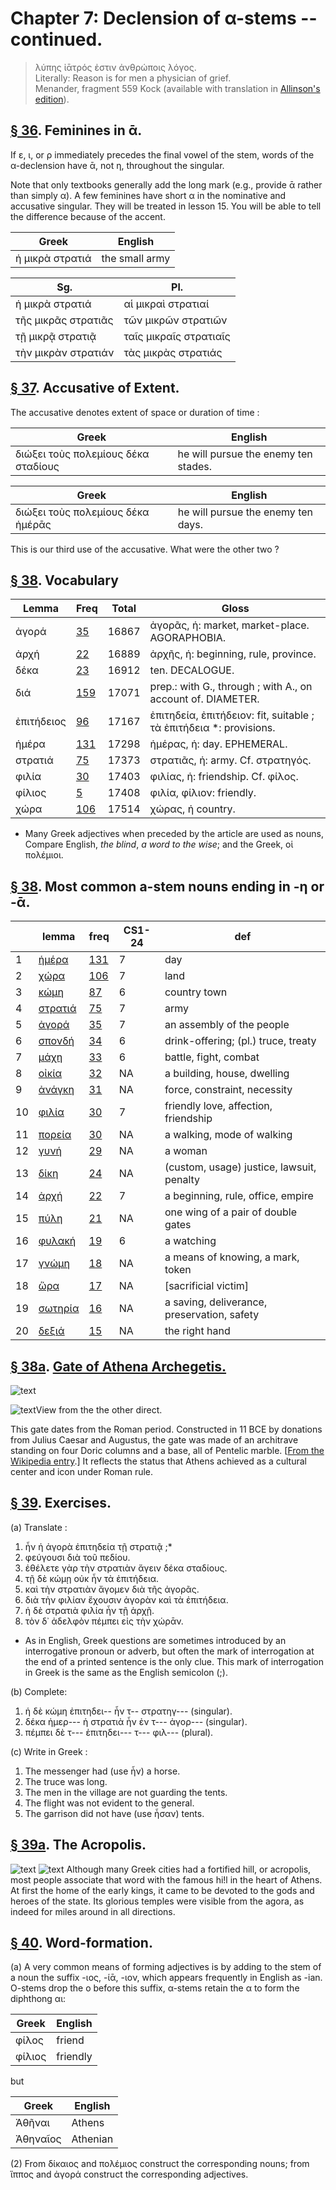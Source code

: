 # Chapter 7: Declension of α-stems -- continued.


>  λύπης ἰᾱτρός ἐστιν ἀνθρώποις λόγος.<br/>
>  Literally: Reason is for men a physician of grief.<br/>
<bibl>Menander, fragment 559 Kock (available with translation in [Allinson's edition](https://archive.org/details/menanderprincipa00menauoft/page/494/mode/2up)).
</bibl>




## [§ 36](#para36). Feminines in ᾱ.


If ε, ι, or ρ immediately precedes
the final vowel of the stem, words of the α-declension have
ᾱ, not η, throughout the singular.


Note that only textbooks generally add the long mark (e.g., provide ᾱ rather than simply α). A few feminines have short α in the nominative and accusative singular. They will be treated in lesson 15. You will be able to tell the difference because of the accent.


| Greek | English | 
| --- | -- | 
|  ἡ μικρὰ στρατιά  |  the small army  |


| Sg. | Pl. | 
| --- | --- 
| ἡ μικρὰ στρατιά | αἱ μικραὶ στρατιαί | 
| τῆς μικρᾶς στρατιᾶς | τῶν μικρῶν στρατιῶν | 
| τῇ μικρᾷ στρατιᾷ | ταῖς μικραῖς στρατιαῖς | 
| τὴν μικρὰν στρατιάν | τὰς μικρὰς στρατιάς | 



## [§ 37](#para37). Accusative of Extent.


The accusative denotes extent
of space or duration of time :

| Greek | English | 
| --- | -- | 
|  διώξει τοὺς πολεμίους δέκα σταδίους  |  he will pursue the enemy ten stades.  |


| Greek | English | 
| --- | -- | 
|  διώξει τοὺς πολεμίους δέκα ἡμέρᾱς  |  he will pursue the enemy ten days.  |




This is our third use of the accusative. What were the other two ?





<pb n="20"/>

## [§ 38](#para38). Vocabulary



| Lemma | Freq | Total | Gloss |
| --- | --- | --- | -- |
| ἀγορά | [35](https://github.com/gregorycrane/CrosbySchaeffer2.0/tree/main/chaps/vocpassages/ἀγορά.md) | 16867 | ἀγορᾶς, ἡ: market, market-place. AGORAPHOBIA.
| ἀρχή | [22](https://github.com/gregorycrane/CrosbySchaeffer2.0/tree/main/chaps/vocpassages/ἀρχή.md) | 16889 | ἀρχῆς, ἡ: beginning, rule, province.
| δέκα | [23](https://github.com/gregorycrane/CrosbySchaeffer2.0/tree/main/chaps/vocpassages/δέκα.md) | 16912 | ten. DECALOGUE.
| διά | [159](https://github.com/gregorycrane/CrosbySchaeffer2.0/tree/main/chaps/vocpassages/διά.md) | 17071 | prep.: with G., through ; with A., on account of. DIAMETER.
| ἐπιτήδειος | [96](https://github.com/gregorycrane/CrosbySchaeffer2.0/tree/main/chaps/vocpassages/ἐπιτήδειος.md) | 17167 | ἐπιτηδεία, ἐπιτήδειον: fit, suitable ; τὰ ἐπιτήδεια *: provisions.
| ἡμέρα | [131](https://github.com/gregorycrane/CrosbySchaeffer2.0/tree/main/chaps/vocpassages/ἡμέρα.md) | 17298 | ἡμέρας, ἡ: day. EPHEMERAL.
| στρατιά | [75](https://github.com/gregorycrane/CrosbySchaeffer2.0/tree/main/chaps/vocpassages/στρατιά.md) | 17373 | στρατιᾶς, ἡ: army. Cf. στρατηγός.
| φιλία | [30](https://github.com/gregorycrane/CrosbySchaeffer2.0/tree/main/chaps/vocpassages/φιλία.md) | 17403 | φιλίας, ἡ: friendship. Cf. φίλος.
| φίλιος | [5](https://github.com/gregorycrane/CrosbySchaeffer2.0/tree/main/chaps/vocpassages/φίλιος.md) | 17408 | φιλία, φίλιον: friendly.
| χώρα | [106](https://github.com/gregorycrane/CrosbySchaeffer2.0/tree/main/chaps/vocpassages/χώρα.md) | 17514 | χώρας, ἡ country.

* Many Greek adjectives when preceded by the article are used as nouns, Compare English, *the blind*, *a word to the wise*; and the Greek, οἱ πολέμιοι.

## [§ 38](#para38). Most common a-stem nouns ending in -η or -ᾱ.

| | lemma | freq | CS1-24 | def | 
| --- | --- | --- | --- | --- 
| 1 | [ἡμέρα](https://atlas-test.fly.dev/morphology/lemmas/?lang=grc&q=ἡμέρα) | [131](https://github.com/gregorycrane/CrosbySchaeffer2.0/tree/main/chaps/vocpassages/0032-006/ἡμέρα.md) | 7 | day | 
| 2 | [χώρα](https://atlas-test.fly.dev/morphology/lemmas/?lang=grc&q=χώρα) | [106](https://github.com/gregorycrane/CrosbySchaeffer2.0/tree/main/chaps/vocpassages/0032-006/χώρα.md) | 7 | land | 
| 3 | [κώμη](https://atlas-test.fly.dev/morphology/lemmas/?lang=grc&q=κώμη) | [87](https://github.com/gregorycrane/CrosbySchaeffer2.0/tree/main/chaps/vocpassages/0032-006/κώμη.md) | 6 | country town | 
| 4 | [στρατιά](https://atlas-test.fly.dev/morphology/lemmas/?lang=grc&q=στρατιά) | [75](https://github.com/gregorycrane/CrosbySchaeffer2.0/tree/main/chaps/vocpassages/0032-006/στρατιά.md) | 7 | army | 
| 5 | [ἀγορά](https://atlas-test.fly.dev/morphology/lemmas/?lang=grc&q=ἀγορά) | [35](https://github.com/gregorycrane/CrosbySchaeffer2.0/tree/main/chaps/vocpassages/0032-006/ἀγορά.md) | 7 | an assembly of the people | 
| 6 | [σπονδή](https://atlas-test.fly.dev/morphology/lemmas/?lang=grc&q=σπονδή) | [34](https://github.com/gregorycrane/CrosbySchaeffer2.0/tree/main/chaps/vocpassages/0032-006/σπονδή.md) | 6 | drink-offering; (pl.) truce, treaty | 
| 7 | [μάχη](https://atlas-test.fly.dev/morphology/lemmas/?lang=grc&q=μάχη) | [33](https://github.com/gregorycrane/CrosbySchaeffer2.0/tree/main/chaps/vocpassages/0032-006/μάχη.md) | 6 | battle, fight, combat | 
| 8 | [οἰκία](https://atlas-test.fly.dev/morphology/lemmas/?lang=grc&q=οἰκία) | [32](https://github.com/gregorycrane/CrosbySchaeffer2.0/tree/main/chaps/vocpassages/0032-006/οἰκία.md) | NA | a building, house, dwelling | 
| 9 | [ἀνάγκη](https://atlas-test.fly.dev/morphology/lemmas/?lang=grc&q=ἀνάγκη) | [31](https://github.com/gregorycrane/CrosbySchaeffer2.0/tree/main/chaps/vocpassages/0032-006/ἀνάγκη.md) | NA | force, constraint, necessity | 
| 10 | [φιλία](https://atlas-test.fly.dev/morphology/lemmas/?lang=grc&q=φιλία) | [30](https://github.com/gregorycrane/CrosbySchaeffer2.0/tree/main/chaps/vocpassages/0032-006/φιλία.md) | 7 | friendly love, affection, friendship | 
| 11 | [πορεία](https://atlas-test.fly.dev/morphology/lemmas/?lang=grc&q=πορεία) | [30](https://github.com/gregorycrane/CrosbySchaeffer2.0/tree/main/chaps/vocpassages/0032-006/πορεία.md) | NA | a walking, mode of walking | 
| 12 | [γυνή](https://atlas-test.fly.dev/morphology/lemmas/?lang=grc&q=γυνή) | [29](https://github.com/gregorycrane/CrosbySchaeffer2.0/tree/main/chaps/vocpassages/0032-006/γυνή.md) | NA | a woman | 
| 13 | [δίκη](https://atlas-test.fly.dev/morphology/lemmas/?lang=grc&q=δίκη) | [24](https://github.com/gregorycrane/CrosbySchaeffer2.0/tree/main/chaps/vocpassages/0032-006/δίκη.md) | NA | (custom, usage) justice, lawsuit, penalty | 
| 14 | [ἀρχή](https://atlas-test.fly.dev/morphology/lemmas/?lang=grc&q=ἀρχή) | [22](https://github.com/gregorycrane/CrosbySchaeffer2.0/tree/main/chaps/vocpassages/0032-006/ἀρχή.md) | 7 | a beginning, rule, office, empire | 
| 15 | [πύλη](https://atlas-test.fly.dev/morphology/lemmas/?lang=grc&q=πύλη) | [21](https://github.com/gregorycrane/CrosbySchaeffer2.0/tree/main/chaps/vocpassages/0032-006/πύλη.md) | NA | one wing of a pair of double gates | 
| 16 | [φυλακή](https://atlas-test.fly.dev/morphology/lemmas/?lang=grc&q=φυλακή) | [19](https://github.com/gregorycrane/CrosbySchaeffer2.0/tree/main/chaps/vocpassages/0032-006/φυλακή.md) | 6 | a watching | 
| 17 | [γνώμη](https://atlas-test.fly.dev/morphology/lemmas/?lang=grc&q=γνώμη) | [18](https://github.com/gregorycrane/CrosbySchaeffer2.0/tree/main/chaps/vocpassages/0032-006/γνώμη.md) | NA | a means of knowing, a mark, token | 
| 18 | [ὥρα](https://atlas-test.fly.dev/morphology/lemmas/?lang=grc&q=ὥρα) | [17](https://github.com/gregorycrane/CrosbySchaeffer2.0/tree/main/chaps/vocpassages/0032-006/ὥρα.md) | NA | [sacrificial victim] | 
| 19 | [σωτηρία](https://atlas-test.fly.dev/morphology/lemmas/?lang=grc&q=σωτηρία) | [16](https://github.com/gregorycrane/CrosbySchaeffer2.0/tree/main/chaps/vocpassages/0032-006/σωτηρία.md) | NA | a saving, deliverance, preservation, safety | 
| 20 | [δεξιά](https://atlas-test.fly.dev/morphology/lemmas/?lang=grc&q=δεξιά) | [15](https://github.com/gregorycrane/CrosbySchaeffer2.0/tree/main/chaps/vocpassages/0032-006/δεξιά.md) | NA | the right hand | 



## [§ 38a](#para38a). [Gate of Athena Archegetis.](https://en.wikipedia.org/wiki/Gate_of_Athena_Archegetis)


![text](https://github.com/gregorycrane/CrosbySchaeffer2.0/blob/main/chaps/images/gateathena.jpg?raw=true)


![text](https://upload.wikimedia.org/wikipedia/commons/thumb/8/85/The_Gate_of_Athena_Archegetis_in_Athens_on_May_6%2C_2021.jpg/1280px-The_Gate_of_Athena_Archegetis_in_Athens_on_May_6%2C_2021.jpg)View from the the other direct.

This gate dates from the Roman period. Constructed in 11 BCE by donations from Julius Caesar and Augustus, the gate was made of an architrave standing on four Doric columns and a base, all of Pentelic marble. [[From the Wikipedia entry](https://en.wikipedia.org/wiki/Gate_of_Athena_Archegetis).] It reflects the status that Athens achieved as a cultural center and icon under Roman rule.


## [§ 39](#para39). Exercises.



(a) Translate :

1. ἦν ἡ ἀγορὰ ἐπιτηδεία τῇ στρατιᾷ ;*
2. φεύγουσι διὰ τοῦ πεδίου.
3. ἐθέλετε γὰρ τὴν στρατιὰν ἄγειν δέκα σταδίους.
4. τῇ δὲ κώμῃ οὐκ ἦν τὰ ἐπιτήδεια.
5. καὶ τὴν στρατιὰν ἄγομεν διὰ τῆς ἀγορᾶς.
6. διὰ τὴν φιλίαν ἔχουσιν ἀγορὰν καὶ τὰ ἐπιτήδεια. 
7. ἡ δὲ στρατιὰ φιλία ἦν τῇ ἀρχῇ.
8. τὸν δ᾽ ἀδελφὸν πέμπει εἰς τὴν χώρᾱν.

* As in English, Greek questions are sometimes introduced by an interrogative pronoun or adverb, but often the mark of interrogation at the end of a printed sentence is the only clue. This mark of interrogation in Greek is the same as the English semicolon (;).


(b) Complete:

1. ἡ δὲ κώμη ἐπιτηδει-- ἦν τ-- στρατηγ--- (singular). 
2. δέκα ἡμερ--- ἡ στρατιὰ ἦν ἐν τ--- ἀγορ--- (singular). 
3. πέμπει δὲ τ--- ἐπιτηδει--- τ--- φιλ--- (plural).

<pb n="21"/>
(c) Write in Greek :

1. The messenger had (use ἦν) a horse. 
2. The truce was long. 
3. The men in the village are not guarding the tents.
4. The flight was not evident to the general. 
5. The garrison did not have (use ἦσαν) tents.



## [§ 39a](#para39a). The Acropolis.



![text](https://github.com/gregorycrane/CrosbySchaeffer2.0/blob/main/chaps/images/acropolis.jpg?raw=true)
![text](https://upload.wikimedia.org/wikipedia/commons/thumb/e/e6/Classic_view_of_Acropolis.jpg/1280px-Classic_view_of_Acropolis.jpg)
Although many Greek cities had a fortified hill, or acropolis, most people
associate that word with the famous hi!l in the heart of Athens. At first the
home of the early kings, it came to be devoted to the gods and heroes of the
state. Its glorious temples were visible from the agora, as indeed for miles
around in all directions.

## [§ 40](#para40). Word-formation.


(a) A very common means of
forming adjectives is by adding to the stem of a noun
the suffix -ιος, -ίᾱ, -ιον, which appears frequently in English as -ian. O-stems drop the o before this suffix, α-stems retain the α to form the diphthong αι:

| Greek | English | 
| --- | -- | 
|  φίλος  |  friend  |
|  φίλιος  |  friendly  |


but

| Greek | English | 
| --- | -- | 
|  Ἀθῆναι  |  Athens  |
|  Ἀθηναῖος  |  Athenian  |






(2) From δίκαιος and πολέμιος construct the corresponding nouns; from ἵππος and ἀγορά construct the corresponding adjectives.

<pb n="22"/>




